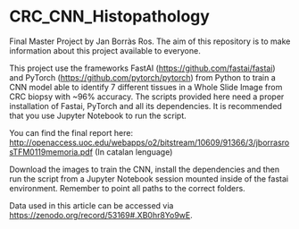 # CRC_CNN_Histopathology

Final Master Project by Jan Borràs Ros. The aim of this repository is to make information about this project available to everyone.

This project use the frameworks FastAI (https://github.com/fastai/fastai) and PyTorch (https://github.com/pytorch/pytorch) from Python to train a CNN model able to identify 7 different tissues in a Whole Slide Image from CRC biopsy with ~96% accuracy. The scripts provided here need a proper installation of Fastai, PyTorch and all its dependencies. It is recommended that you use Jupyter Notebook to run the script.

You can find the final report here: http://openaccess.uoc.edu/webapps/o2/bitstream/10609/91366/3/jborrasrosTFM0119memoria.pdf (In catalan lenguage)

Download the images to train the CNN, install the dependencies and then run the script from a Jupyter Notebook session mounted inside of the fastai environment. Remember to point all paths to the correct folders.

Data used in this article can be accessed via https://zenodo.org/record/53169#.XB0hr8Yo9wE. 

